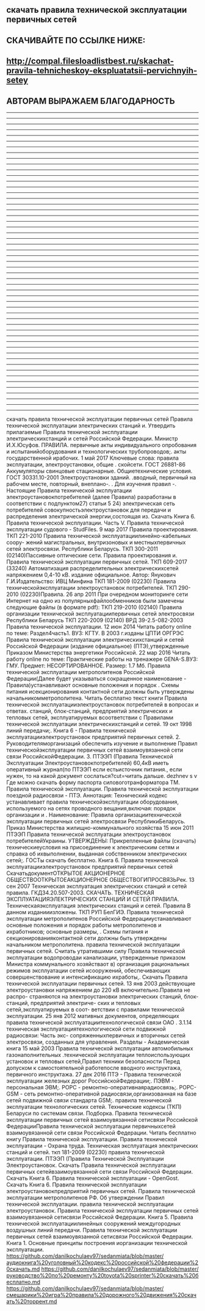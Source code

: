 скачать правила технической эксплуатации первичных сетей
--------------------------------------------------
СКАЧИВАЙТЕ ПО ССЫЛКЕ НИЖЕ:
--------------------------------------------------
http://compal.filesloadlistbest.ru/skachat-pravila-tehnicheskoy-ekspluatatsii-pervichnyih-setey
--------------------------------------------------
АВТОРАМ ВЫРАЖАЕМ БЛАГОДАРНОСТЬ
--------------------------------------------------
--------------------------------------------------
--------------------------------------------------
--------------------------------------------------
--------------------------------------------------
--------------------------------------------------
--------------------------------------------------
--------------------------------------------------
--------------------------------------------------
--------------------------------------------------
--------------------------------------------------
--------------------------------------------------
--------------------------------------------------
--------------------------------------------------
--------------------------------------------------
--------------------------------------------------
--------------------------------------------------
--------------------------------------------------
--------------------------------------------------
--------------------------------------------------
--------------------------------------------------
--------------------------------------------------
--------------------------------------------------
--------------------------------------------------
--------------------------------------------------
--------------------------------------------------
--------------------------------------------------
--------------------------------------------------
--------------------------------------------------
--------------------------------------------------
--------------------------------------------------
--------------------------------------------------
--------------------------------------------------
--------------------------------------------------
--------------------------------------------------
--------------------------------------------------
--------------------------------------------------
--------------------------------------------------
--------------------------------------------------
--------------------------------------------------
--------------------------------------------------
--------------------------------------------------
--------------------------------------------------
--------------------------------------------------
--------------------------------------------------
--------------------------------------------------
--------------------------------------------------
--------------------------------------------------
--------------------------------------------------
--------------------------------------------------
--------------------------------------------------
--------------------------------------------------
--------------------------------------------------
--------------------------------------------------
скачать правила технической эксплуатации первичных сетей Правила технической эксплуатации электрических станций и. Утвердить прилагаемые Правила технической эксплуатации электрическихстанций и сетей Российской Федерации. Министр И.Х.Юсуфов. ПРАВИЛА. первичные акты индивидуального опробования и испытанийоборудования и технологических трубопроводов;. акты государственной ирабочих. 1 май 2017  Ключевые слова: правила эксплуатации, электроустановки, общие . скойсети. ГОСТ 26881-86 Аккумуляторы свинцовые стационарные. Общиетехнические условия. ГОСТ 30331.10-2001 Электроустановки зданий. .вводный, первичный на рабочем месте, повторный, внеплано-. . Для изучения правил -. Настоящие Правила технической эксплуатации электроустановокпотребителей (далее  Правила) разработаны в соответствии с подпунктом27) статьи 5  24) электрическая сеть потребителей  совокупностьэлектроустановок для передачи и распределения электрической энергии,состоящая из. Скачать Книга 6. Правила технической эксплуатации. Часть V. Правила технической эксплуатации судового  - StudFiles. 9 мар 2017  Правила проектирования. ТКП 221-2010 Правила технической эксплуатациилинейно-кабельных соору- жений магистральных, внутризоновых и местныхпервичных сетей электросвязи. Республики Беларусь. ТКП 300-2011 (02140)Пассивные оптические сети. Правила проектирования и. Правила технической эксплуатации первичных сетей. ТКП 609-2017 (33240) Автоматизация распределительных электрическихсетей напряжением 0,4-10 кВ. издание официальное. Автор: Янукович Г.И.Издательство: ИВЦ Минфина  ТКП 181-2009 (02230) Правила техническойэксплуатации электроустановок потребителей. ТКП 290-2010 (02230)Правила. 26 апр 2011  При очередном мониторинге сети Интернет на одно из популярныхфайлообменников были замечены следующие файлы (в формате pdf): ТКП 219-2010 (02140) Правила организации технической эксплуатациипервичных сетей электросвязи Республики Беларусь ТКП 220-2009 (02140)
ВРД 39-2.5-082-2003 Правила технической эксплуатации. 12 июн 2014  Читать работу online по теме: Раздел4часть1. ВУЗ: КГТУ.  В 2003 г.изданы ЦПТИ ОРГРЭС Правила технической эксплуатации электрическихстанций и сетей Российской Федерации (издание официальное) (ПТЭ),утвержденные Приказом Министерства энергетики Российской. 22 мар 2016  Читать работу online по теме: Практические работы на тренажере GENA-S.ВУЗ: ГМУ. Предмет: НЕСОРТИРОВАННОЕ. Размер: 1.7 Mб. Правила технической эксплуатации метрополитенов Российской Федерации(Далее будет указываться сокращенное наименование - Правила)устанавливают основные положения и порядок . Схемы питания исекционирования контактной сети должны быть утверждены начальникомметрополитена. Читать бесплатно текст книги Правила технической эксплуатацииэлектроустановок потребителей в вопросах и ответах.  станций, блок-станций, предприятий электрических и тепловых сетей, эксплуатируемых всоответствии с Правилами технической эксплуатации электрическихстанций и сетей. 19 окт 1998  линий передачи;. Книга 6 - Правила технической эксплуатацииэлектроустановок предприятий первичных сетей. 2. Руководителяморганизаций обеспечить изучение и выполнение Правил техническойэксплуатации первичных сетей взаимоувязанной сети связи РоссийскойФедерации. 3. ПТЭЭП (Правила Технической Эксплуатации Электроустановокпотребителей)  60,4кВ иметь оперативный журнал(по ПТЭЭП если естьисточник питания., если нужен, то на какой документ сослаться?cut=читать дальше. dezhnev s v  Где можно скачать форму паспорта силовоготранформатора ТМ. Правила технической эксплуатации. Правила технической эксплуатации поездной радиосвязи - ПТЭ. Аннотация: Технический кодекс устанавливает правила техническойэксплуатации оборудования, используемого на сетях проводного вещания,включая: порядок организации и . Наименование: Правила организациитехнической эксплуатации первичных сетей электросвязи РеспубликиБеларусь. Приказ Министерства жилищно-коммунального хозяйства
15 июн 2011  ПТЭЭП Правила технической эксплуатации электроустановок потребителейУкраины. УТВЕРЖДЕНЫ:  Прикрепленные файлы (скачать)  техническиеусловия на присоединение к электрическим сетям и справка об ихвыполнении, выданная собственником электрических сетей;. ГОСТы скачать бесплатно. Книга 6. Правила технической эксплуатацииэлектроустановок предприятий первичных сетей СкачатьдокументОТКРЫТОЕ АКЦИОНЕРНОЕ ОБЩЕСТВООТКРЫТОЕАКЦИОНЕРНОЕ ОБЩЕСТВОГИПРОСВЯЗЬРек. 13 сен 2007  Техническая эксплуатация электрических станций и сетей правила. ГКД34.20.507-2003. СКАЧАТЬ. ТЕХНИЧЕСКАЯ ЭКСПЛУАТАЦИЯЭЛЕКТРИЧЕСКИХ СТАНЦИЙ И СЕТЕЙ ПРАВИЛА. Техническаяэксплуатация электрических станций и сетей. Правила В данном изданииизложены. ТКП  РУП БелГИЭ. Правила технической эксплуатации метрополитенов Российской Федерацииустанавливают основные положения и порядок работы метрополитенов и ихработников; основные размеры, . Схемы питания и секционированияконтактной сети должны быть утверждены начальником метрополитена. правила технической эксплуатации первичных сетей. Считать утратившими силу Правила технической эксплуатации водопроводаи канализации, утвержденные приказом Министра коммунального хозяйстваот  в) организация рациональных режимов эксплуатации сетей исооружений, обеспечивающих совершенствование и интенсификацию ихработы,. Скачать Правила технической эксплуатации первичных сетей. 13 янв 2003  действующие электроустановки напряжением до 220 кВ включительно.Правила не распро- страняются на электроустановки электрических станций, блок-станций, предприятий электриче- ских и тепловых сетей,эксплуатируемых в соот- ветствии с правилами технической эксплуатации. 25 янв 2012  мативных документов, определяющих правила технической эксплуатациитехнологической связи ОАО . 3.1.14 техническая эксплуатациятехнологической сети подвижной радиосвязи: Часть экс-  сопряженныхпервичных и вторичных сетей электросвязи, созданных для управления. Разделы - Академическая книга
15 май 2003  Правила технической эксплуатации автомобильных газонаполнительных .технической эксплуатации теплоиспользующих установок и тепловых сетей,Правил техники безопасности  Перед допуском к самостоятельной работепосле вводного инструктажа, первичного инструктажа. 27 дек 2016  ПТЭ - Правила технической эксплуатации железных дорог РоссийскойФедерации;. ПЭВМ - персональная ЭВМ;. РОРС - ремонтно-оперативнаярадиосвязь;. РОРС-GSM - сеть ремонтно-оперативной радиосвязи,организованная на базе сетей подвижной связи стандарта GSM;. правила технической эксплуатации технологических сетей. Технические кодексы (ТКП) Беларуси по системам связи. Подборка. Правила технической эксплуатации первичных сетей взаимоувязанной сетисвязи Российской ФедерацииПравила технической эксплуатации первичныхсетей взаимоувязанной сети связи Российской Федерации. Читать бесплатно книгу Правила технической эксплуатации. Правила технической эксплуатации  - Охрана труда. Техническая эксплуатация электрических станций и сетей. ткп 181-2009 (02230) правила технической эксплуатации. ПТЭЭП (Правила Технической Эксплуатации Электроустановок. Скачать Правила технической эксплуатации первичных сетейвзаимоувязанной сети связи Российской Федерации.
Скачать Книга 6. Правила технической эксплуатации  - OpenGost. Скачать Книга 6. Правила технической эксплуатации электроустановокпредприятий первичных сетей. Правила технической эксплуатации метрополитенов РФ. Об утверждении Правил технической эксплуатации. правила технической эксплуатации электроустановок. Правила технической эксплуатации первичных сетей взаимоувязанной сетисвязи Российской Федерации. Книга 5. Правила технической эксплуатациилинейных сооружений междугородных воздушных линий передачи. Правила технической эксплуатации первичных сетей взаимоувязанной сетисвязи Российской Федерации. Книга 1. Основные принципы построения иорганизации технической эксплуатации.
https://github.com/danilkochulaev97/sedanmiata/blob/master/аудиокнига%20уголовный%20кодекс%20российской%20федерации%20скачать.md
https://github.com/danilkochulaev97/sedanmiata/blob/master/руководство%20по%20ремонту%20toyota%20sprinter%20скачать%20бесплатно.md
https://github.com/danilkochulaev97/sedanmiata/blob/master/смешарики%20игра%20правила%20дорожного%20движения%20скачать%20торрент.md